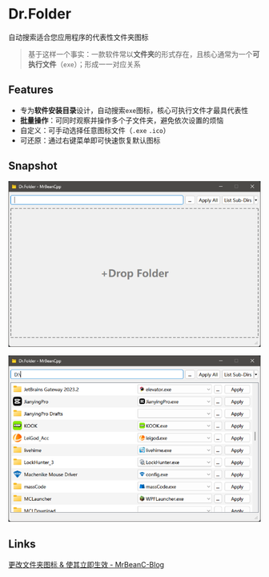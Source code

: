 # Dr.Folder

自动搜索适合您应用程序的代表性文件夹图标

> 基于这样一个事实：一款软件常以**文件夹**的形式存在，且核心通常为一个**可执行文件**（`exe`）；形成一一对应关系

## Features

- 专为**软件安装目录**设计，自动搜索`exe`图标，核心可执行文件才最具代表性
- **批量操作**：可同时观察并操作多个子文件夹，避免依次设置的烦恼
- 自定义：可手动选择任意图标文件（`.exe` `.ico`）
- 可还原：通过右键菜单即可快速恢复默认图标

## Snapshot

![default](imgs/snapshot-default.png)

![default](imgs/snapshot-items.png)

## Links

[更改文件夹图标 & 使其立即生效 - MrBeanC-Blog](https://blog.cls.ink/2024/07/27/Set-Folder-Icon-and-Refresh-Cache-Immediately/)
